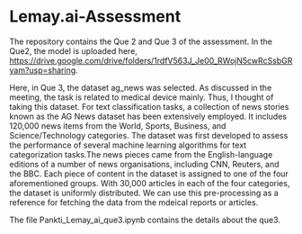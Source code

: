 # Lemay.ai-Assessment

The repository contains the Que 2 and Que 3 of the assessment. 
In the Que2, the model is uploaded here, https://drive.google.com/drive/folders/1rdfV563J_Je00_RWojN5cwRcSsbGRyam?usp=sharing.

Here, in Que 3, the dataset ag_news was selected. As discussed in the meeting, the task is related to medical device mainly. Thus, I thought of taking this dataset. For text classification tasks, a collection of news stories known as the AG News dataset has been extensively employed. It includes 120,000 news items from the World, Sports, Business, and Science/Technology categories. The dataset was first developed to assess the performance of several machine learning algorithms for text categorization tasks.The news pieces came from the English-language editions of a number of news organisations, including CNN, Reuters, and the BBC. Each piece of content in the dataset is assigned to one of the four aforementioned groups. With 30,000 articles in each of the four categories, the dataset is uniformly distributed. We can use this pre-processing as a reference for fetching the data from the mdeical reports or articles. 

The file Pankti_Lemay_ai_que3.ipynb contains the details about the que3. 
